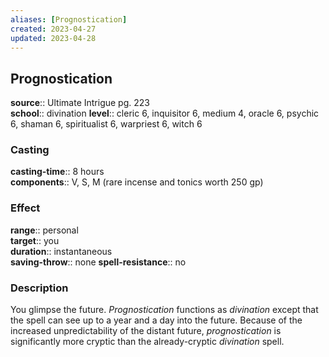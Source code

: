 ```yaml
---
aliases: [Prognostication]
created: 2023-04-27
updated: 2023-04-28
---
```


## Prognostication

**source**:: Ultimate Intrigue pg. 223  
**school**:: divination
**level**:: cleric 6, inquisitor 6, medium 4, oracle 6, psychic 6, shaman 6, spiritualist 6, warpriest 6, witch 6

### Casting

**casting-time**:: 8 hours  
**components**:: V, S, M (rare incense and tonics worth 250 gp)

### Effect

**range**:: personal  
**target**:: you  
**duration**:: instantaneous  
**saving-throw**:: none
**spell-resistance**:: no

### Description

You glimpse the future. *Prognostication* functions as *divination* except that the spell can see up to a year and a day into the future. Because of the increased unpredictability of the distant future, *prognostication* is significantly more cryptic than the already-cryptic *divination* spell.
